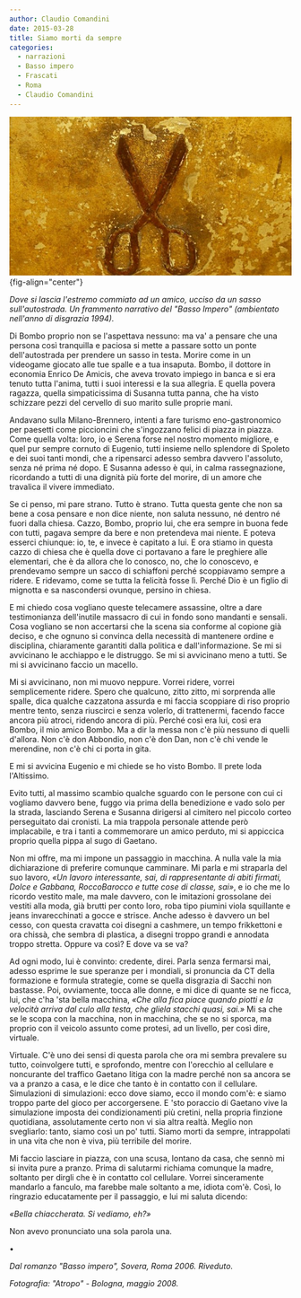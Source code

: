 ```yaml
---
author: Claudio Comandini
date: 2015-03-28
title: Siamo morti da sempre
categories:
  - narrazioni
  - Basso impero
  - Frascati
  - Roma
  - Claudio Comandini
---
```


![](images/atropo-678x381.jpg){fig-align="center"}

*Dove si lascia l'estremo commiato ad un amico, ucciso da un sasso sull'autostrada. Un frammento narrativo del "Basso Impero" (ambientato nell'anno di disgrazia 1994).*

Di Bombo proprio non se l'aspettava nessuno: ma va' a pensare che una persona così tranquilla e paciosa si mette a passare sotto un ponte dell'autostrada per prendere un sasso in testa. Morire come in un videogame giocato alle tue spalle e a tua insaputa. Bombo, il dottore in economia Enrico De Amicis, che aveva trovato impiego in banca e si era tenuto tutta l'anima, tutti i suoi interessi e la sua allegria. E quella povera ragazza, quella simpaticissima di Susanna tutta panna, che ha visto schizzare pezzi del cervello di suo marito sulle proprie mani.

Andavano sulla Milano-Brennero, intenti a fare turismo eno-gastronomico per paesetti come piccioncini che s'ingozzano felici di piazza in piazza. Come quella volta: loro, io e Serena forse nel nostro momento migliore, e quel pur sempre cornuto di Eugenio, tutti insieme nello splendore di Spoleto e dei suoi tanti mondi, che a ripensarci adesso sembra davvero l'assoluto, senza né prima né dopo. E Susanna adesso è qui, in calma rassegnazione, ricordando a tutti di una dignità più forte del morire, di un amore che travalica il vivere immediato.

Se ci penso, mi pare strano. Tutto è strano. Tutta questa gente che non sa bene a cosa pensare e non dice niente, non saluta nessuno, né dentro né fuori dalla chiesa. Cazzo, Bombo, proprio lui, che era sempre in buona fede con tutti, pagava sempre da bere e non pretendeva mai niente. E poteva esserci chiunque: io, te, e invece è capitato a lui. E ora stiamo in questa cazzo di chiesa che è quella dove ci portavano a fare le preghiere alle elementari, che è da allora che lo conosco, no, che lo conoscevo, e prendevamo sempre un sacco di schiaffoni perché scoppiavamo sempre a ridere. E ridevamo, come se tutta la felicità fosse lì. Perché Dio è un figlio di mignotta e sa nascondersi ovunque, persino in chiesa.

E mi chiedo cosa vogliano queste telecamere assassine, oltre a dare testimonianza dell'inutile massacro di cui in fondo sono mandanti e sensali. Cosa vogliano se non accertarsi che la scena sia conforme al copione già deciso, e che ognuno si convinca della necessità di mantenere ordine e disciplina, chiaramente garantiti dalla politica e dall'informazione. Se mi si avvicinano le acchiappo e le distruggo. Se mi si avvicinano meno a tutti. Se mi si avvicinano faccio un macello.

Mi si avvicinano, non mi muovo neppure. Vorrei ridere, vorrei semplicemente ridere. Spero che qualcuno, zitto zitto, mi sorprenda alle spalle, dica qualche cazzatona assurda e mi faccia scoppiare di riso proprio mentre tento, senza riuscirci e senza volerlo, di trattenermi, facendo facce ancora più atroci, ridendo ancora di più. Perché così era lui, così era Bombo, il mio amico Bombo. Ma a dir la messa non c'è più nessuno di quelli d'allora. Non c'è don Abbondio, non c'è don Dan, non c'è chi vende le merendine, non c'è chi ci porta in gita.

E mi si avvicina Eugenio e mi chiede se ho visto Bombo. Il prete loda l'Altissimo.

Evito tutti, al massimo scambio qualche sguardo con le persone con cui ci vogliamo davvero bene, fuggo via prima della benedizione e vado solo per la strada, lasciando Serena e Susanna dirigersi al cimitero nel piccolo corteo perseguitato dai cronisti. La mia trappola personale attende però implacabile, e tra i tanti a commemorare un amico perduto, mi si appiccica proprio quella pippa al sugo di Gaetano.

Non mi offre, ma mi impone un passaggio in macchina. A nulla vale la mia dichiarazione di preferire comunque camminare. Mi parla e mi straparla del suo lavoro, *«Un lavoro interessante, sai, di rappresentante di abiti firmati, Dolce e Gabbana, RoccoBarocco e tutte cose di classe, sai»*, e io che me lo ricordo vestito male, ma male davvero, con le imitazioni grossolane dei vestiti alla moda, già brutti per conto loro, roba tipo piumini viola squillante e jeans invarecchinati a gocce e strisce. Anche adesso è davvero un bel cesso, con questa cravatta coi disegni a cashmere, un tempo frikkettoni e ora chissà, che sembra di plastica, a disegni troppo grandi e annodata troppo stretta. Oppure va così? E dove va se va?

Ad ogni modo, lui è convinto: credente, direi. Parla senza fermarsi mai, adesso esprime le sue speranze per i mondiali, si pronuncia da CT della formazione e formula strategie, come se quella disgrazia di Sacchi non bastasse. Poi, ovviamente, tocca alle donne, e mi dice di quante se ne ficca, lui, che c'ha 'sta bella macchina, *«Che alla fica piace quando piotti e la velocità arriva dal culo alla testa, che gliela stacchi quasi, sai.»* Mi sa che se le scopa con la macchina, non in macchina, che se no si sporca, ma proprio con il veicolo assunto come protesi, ad un livello, per così dire, virtuale.

Virtuale. C'è uno dei sensi di questa parola che ora mi sembra prevalere su tutto, coinvolgere tutti, e sprofondo, mentre con l'orecchio al cellulare e noncurante del traffico Gaetano litiga con la madre perché non sa ancora se va a pranzo a casa, e le dice che tanto è in contatto con il cellulare. Simulazioni di simulazioni: ecco dove siamo, ecco il mondo com'è: e siamo troppo parte del gioco per accorgersene. E 'sto poraccio di Gaetano vive la simulazione imposta dei condizionamenti più cretini, nella propria finzione quotidiana, assolutamente certo non vi sia altra realtà. Meglio non svegliarlo: tanto, siamo così un po' tutti. Siamo morti da sempre, intrappolati in una vita che non è viva, più terribile del morire.

Mi faccio lasciare in piazza, con una scusa, lontano da casa, che sennò mi si invita pure a pranzo. Prima di salutarmi richiama comunque la madre, soltanto per dirgli che è in contatto col cellulare. Vorrei sinceramente mandarlo a fanculo, ma farebbe male soltanto a me, idiota com'è. Così, lo ringrazio educatamente per il passaggio, e lui mi saluta dicendo:

*«Bella chiaccherata. Si vediamo, eh?»*

Non avevo pronunciato una sola parola una.

•

*Dal romanzo "Basso impero", Sovera, Roma 2006. Riveduto.*

*Fotografia: "Atropo" - Bologna, maggio 2008.*
